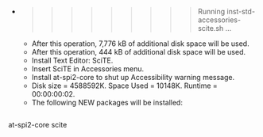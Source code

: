 * >>>>>>>>> Running inst-std-accessories-scite.sh ...
  * After this operation, 7,776 kB of additional disk space will be used.
  * After this operation, 444 kB of additional disk space will be used.
  * Install Text Editor: SciTE.
  * Insert SciTE in Accessories menu.
  * Install at-spi2-core to shut up Accessibility warning message.
  * Disk size = 4588592K. Space Used = 10148K. Runtime = 00:00:00:02.
  * The following NEW packages will be installed:
  ```bash
at-spi2-core scite
  ```

